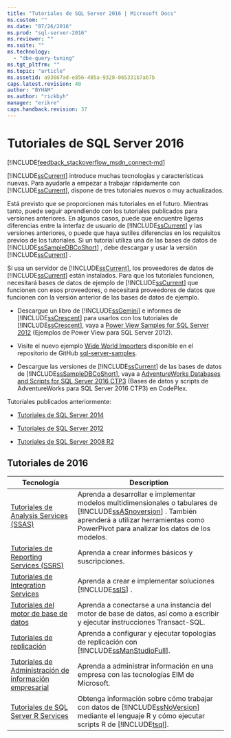 ```yaml
---
title: "Tutoriales de SQL Server 2016 | Microsoft Docs"
ms.custom: ""
ms.date: "07/26/2016"
ms.prod: "sql-server-2016"
ms.reviewer: ""
ms.suite: ""
ms.technology: 
  - "dbe-query-tuning"
ms.tgt_pltfrm: ""
ms.topic: "article"
ms.assetid: a93667ad-e856-405a-9328-065331b7ab7b
caps.latest.revision: 40
author: "BYHAM"
ms.author: "rickbyh"
manager: "erikre"
caps.handback.revision: 37
---
```

# Tutoriales de SQL Server 2016
[!INCLUDE[feedback_stackoverflow_msdn_connect-md](../includes/feedback-stackoverflow-msdn-connect-md.md)]

[!INCLUDE[ssCurrent](../includes/sscurrent-md.md)] introduce muchas tecnologías y características nuevas. Para ayudarle a empezar a trabajar rápidamente con [!INCLUDE[ssCurrent](../includes/sscurrent-md.md)], dispone de tres tutoriales nuevos o muy actualizados.  
  
Está previsto que se proporcionen más tutoriales en el futuro. Mientras tanto, puede seguir aprendiendo con los tutoriales publicados para versiones anteriores. En algunos casos, puede que encuentre ligeras diferencias entre la interfaz de usuario de [!INCLUDE[ssCurrent](../includes/sscurrent-md.md)] y las versiones anteriores, o puede que haya sutiles diferencias en los requisitos previos de los tutoriales. Si un tutorial utiliza una de las bases de datos de [!INCLUDE[ssSampleDBCoShort](../includes/sssampledbcoshort-md.md)] , debe descargar y usar la versión [!INCLUDE[ssCurrent](../includes/sscurrent-md.md)] .  
  
Si usa un servidor de [!INCLUDE[ssCurrent](../includes/sscurrent-md.md)], los proveedores de datos de [!INCLUDE[ssCurrent](../includes/sscurrent-md.md)] están instalados. Para que los tutoriales funcionen, necesitará bases de datos de ejemplo de [!INCLUDE[ssCurrent](../includes/sscurrent-md.md)] que funcionen con esos proveedores, o necesitará proveedores de datos que funcionen con la versión anterior de las bases de datos de ejemplo.  
  

  
-   Descargue un libro de [!INCLUDE[ssGemini](../includes/ssgemini-md.md)] e informes de [!INCLUDE[ssCrescent](../includes/sscrescent-md.md)] para usarlos con los tutoriales de [!INCLUDE[ssCrescent](../includes/sscrescent-md.md)], vaya a [Power View Samples for SQL Server 2012](http://go.microsoft.com/fwlink/?LinkId=220734) (Ejemplos de Power View para SQL Server 2012).  
- Visite el nuevo ejemplo [Wide World Importers](https://msdn.microsoft.com/library/mt734199(SQL.1).aspx) disponible en el repositorio de GitHub [sql-server-samples](https://github.com/Microsoft/sql-server-samples). 
    
-   Descargue las versiones de [!INCLUDE[ssCurrent](../includes/sscurrent-md.md)] de las bases de datos de [!INCLUDE[ssSampleDBCoShort](../includes/sssampledbcoshort-md.md)], vaya a [AdventureWorks Databases and Scripts for SQL Server 2016 CTP3](https://www.microsoft.com/download/details.aspx?id=49502) (Bases de datos y scripts de AdventureWorks para SQL Server 2016 CTP3) en CodePlex.  
 
 Tutoriales publicados anteriormente:  
  
 - [Tutoriales de SQL Server 2014](https://msdn.microsoft.com/library/hh231699(v=sql.120).aspx)  
  
 - [Tutoriales de SQL Server 2012](https://msdn.microsoft.com/library/hh231699(v=sql.110).aspx)  
  
 - [Tutoriales de SQL Server 2008 R2](http://msdn.microsoft.com/library/ms167593.aspx)  
  
## Tutoriales de 2016  
  
  
|Tecnología|Description|  
|--------------|---------------|  
|[Tutoriales de Analysis Services &#40;SSAS&#41;](../analysis-services/analysis-services-tutorials-ssas.md)|Aprenda a desarrollar e implementar modelos multidimensionales o tabulares de [!INCLUDE[ssASnoversion](../includes/ssasnoversion-md.md)] . También aprenderá a utilizar herramientas como PowerPivot para analizar los datos de los modelos.|  
|[Tutoriales de Reporting Services &#40;SSRS&#41;](../reporting-services/reporting-services-tutorials-ssrs.md)|Aprenda a crear informes básicos y suscripciones.|  
|[Tutoriales de Integration Services](../integration-services/integration-services-tutorials.md)|Aprenda a crear e implementar soluciones [!INCLUDE[ssIS](../includes/ssis-md.md)] .|  
|[Tutoriales del motor de base de datos](../relational-databases/database-engine-tutorials.md)|Aprenda a conectarse a una instancia del motor de base de datos, así como a escribir y ejecutar instrucciones Transact-SQL.|  
|[Tutoriales de replicación](../relational-databases/replication/replication-tutorials.md)|Aprenda a configurar y ejecutar topologías de replicación con [!INCLUDE[ssManStudioFull](../includes/ssmanstudiofull-md.md)].|  
|[Tutoriales de Administración de información empresarial](../Topic/Enterprise%20Information%20Management%20Tutorials.md)|Aprenda a administrar información en una empresa con las tecnologías EIM de Microsoft.|  
|[Tutoriales de SQL Server R Services](../advanced-analytics/r-services/sql-server-r-services-tutorials.md)|Obtenga información sobre cómo trabajar con datos de [!INCLUDE[ssNoVersion](../includes/ssnoversion-md.md)] mediante el lenguaje R y cómo ejecutar scripts R de [!INCLUDE[tsql](../includes/tsql-md.md)].|  
  
  

